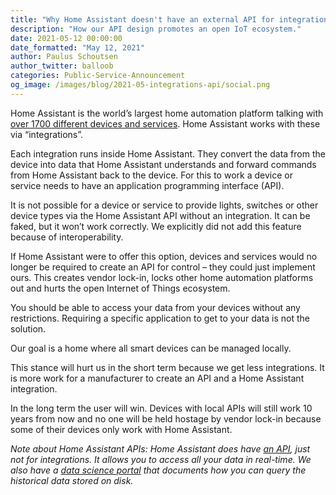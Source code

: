 ```yaml
---
title: "Why Home Assistant doesn't have an external API for integrations"
description: "How our API design promotes an open IoT ecosystem."
date: 2021-05-12 00:00:00
date_formatted: "May 12, 2021"
author: Paulus Schoutsen
author_twitter: balloob
categories: Public-Service-Announcement
og_image: /images/blog/2021-05-integrations-api/social.png
---
```


Home Assistant is the world’s largest home automation platform talking with [over 1700 different devices and services](/integrations/). Home Assistant works with these via “integrations”.

Each integration runs inside Home Assistant. They convert the data from the device into data that Home Assistant understands and forward commands from Home Assistant back to the device. For this to work a device or service needs to have an application programming interface (API).

It is not possible for a device or service to provide lights, switches or other device types via the Home Assistant API without an integration. It can be faked, but it won’t work correctly. We explicitly did not add this feature because of interoperability.

If Home Assistant were to offer this option, devices and services would no longer be required to create an API for control – they could just implement ours. This creates vendor lock-in, locks other home automation platforms out and hurts the open Internet of Things ecosystem.

You should be able to access your data from your devices without any restrictions. Requiring a specific application to get to your data is not the solution.

Our goal is a home where all smart devices can be managed locally.

This stance will hurt us in the short term because we get less integrations. It is more work for a manufacturer to create an API and a Home Assistant integration.

In the long term the user will win. Devices with local APIs will still work 10 years from now and no one will be held hostage by vendor lock-in because some of their devices only work with Home Assistant.

_Note about Home Assistant APIs: Home Assistant does have [an API](https://developers.home-assistant.io/docs/api/websocket), just not for integrations. It allows you to access all your data in real-time. We also have a [data science portal](https://data.home-assistant.io/) that documents how you can query the historical data stored on disk._
